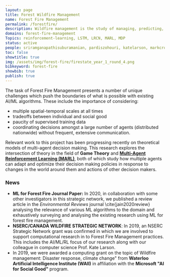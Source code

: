 ```yaml
---
layout: page
title: Forest Wildfire Management 
name: Forest Fire Management
permalink: /forestfire/
description: Wildfire management is the study of managing, predicting, and mitigating risk of forest wildfires.
domains: forest-fire-management
Topics: reinforcement-learning, LSTM, LRCN, MARL, MDP
status: active
people: sriramganapathisuburamanian, pardiszohouri, katelarson, markcrowley
toc: false
showtitle: true
img: /assets/img/forest-fire/firestate_year_1_round_4.png
bibkeyword: forest-fire
showbib: true
publish: true
---
```


The task of Forest Fire Management presents a number of unique challenges which push the boundaries of what is possible with existing AI/ML algorithms. These include the importance of considering:
- multiple spatial-temporal scales at all times
- tradeoffs between individual and social good
- paucity of supervised training data
- coordinating decisions amongst a large number of agents (distributed nationwide) without frequent, extensive communication.

Relevant work to this project has been progressing recently on theoretical models of multi-agent decision making. 
This research explores the intersection of theory in the field of **Game Theory** and **[Multi-Agent Reinforcement Learning (MARL)](/marl/)**, both of which study how multiple agents can adapt and optimize their decision making policies in response to changes in the world around them and actions of other decision makers.  



### News

- **ML for Forest Fire Journal Paper:** In 2020, in collaboration with some other investigators in this strategic network, we published a review article in the *Environmental Reviews* journal \cite{jain2020review} analysing the relevance of various ML algorithms to the domain and exhaustively surveying and analysing the existing research using ML for forest fire management.
- **NSERC/CANADA WILDFIRE STRATEGIC NETWORK**: In 2019, an NSERC Strategic Network grant was confirmed in which we are involved to support computational research in to Forest Fire Management practices. This includes the AI/ML/RL focus of our research along with our colleague in computer science Prof. Kate Larson.
- In 2019, we were awarded a computing grant on the topic of 
Wildfire management: Disaster response, climate change" from **Waterloo Artificial Intelligence Institute (WAII)** in affiliation with the **Microsoft "AI for Social Good"** program.



